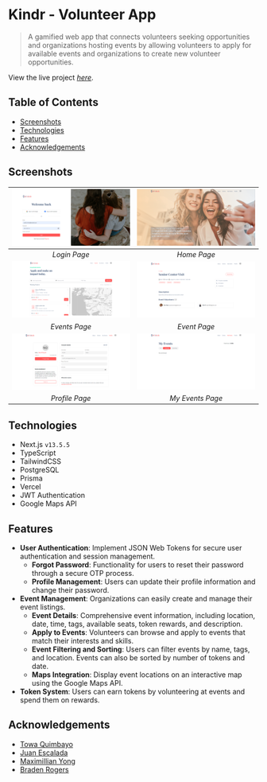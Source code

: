 # Kindr - Volunteer App
> A gamified web app that connects volunteers seeking opportunities and organizations hosting events by allowing volunteers to apply for available events and organizations to create new volunteer opportunities.

View the live project [_here_](https://getkindr.com/).

## Table of Contents
* [Screenshots](#screenshots)
* [Technologies](#technologies)
* [Features](#features)
* [Acknowledgements](#acknowledgements)

## Screenshots
| ![Login Page](screenshots/login.png) | ![Home Page](screenshots/home.png) |
|:--:|:--:|
| _Login Page_ | _Home Page_ |
| ![Events Page](screenshots/events.png) | ![Event Page](screenshots/event.png) |
| _Events Page_ | _Event Page_ |
| ![Profile Page](screenshots/profile.png) | ![My Events Page](screenshots/my_events.png) |
| _Profile Page_ | _My Events Page_ |

## Technologies
- Next.js `v13.5.5`
- TypeScript
- TailwindCSS
- PostgreSQL
- Prisma
- Vercel
- JWT Authentication
- Google Maps API

## Features
- __User Authentication__: Implement JSON Web Tokens for secure user authentication and session management.
  - __Forgot Password__: Functionality for users to reset their password through a secure OTP process.
  - __Profile Management__: Users can update their profile information and change their password.
- __Event Management__: Organizations can easily create and manage their event listings.
  - __Event Details__: Comprehensive event information, including location, date, time, tags, available seats, token rewards, and description.
  - __Apply to Events__: Volunteers can browse and apply to events that match their interests and skills.
  - __Event Filtering and Sorting__: Users can filter events by name, tags, and location. Events can also be sorted by number of tokens and date.
  - __Maps Integration__: Display event locations on an interactive map using the Google Maps API.
- __Token System__: Users can earn tokens by volunteering at events and spend them on rewards.

## Acknowledgements
* [Towa Quimbayo](https://github.com/towaquimbayo)
* [Juan Escalada](https://github.com/jescalada/)
* [Maximillian Yong](https://github.com/MaximillianYong)
* [Braden Rogers](https://github.com/BRogers-BCIT)